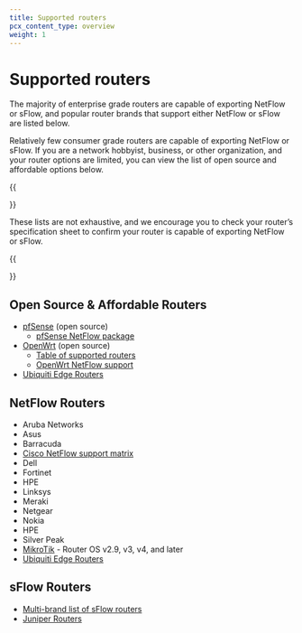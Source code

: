 ```yaml
---
title: Supported routers
pcx_content_type: overview
weight: 1
---
```


# Supported routers

The majority of enterprise grade routers are capable of exporting NetFlow or sFlow, and popular router brands that support either NetFlow or sFlow are listed below.

Relatively few consumer grade routers are capable of exporting NetFlow or sFlow. If you are a network hobbyist, business, or other organization, and your router options are limited, you can view the list of open source and affordable options below.

{{<Aside type="note" header="Note:">}}

These lists are not exhaustive, and we encourage you to check your router’s specification sheet to confirm your router is capable of exporting NetFlow or sFlow.

{{</Aside>}}

## Open Source & Affordable Routers

- [pfSense](https://www.pfsense.org/) (open source)
  - [pfSense NetFlow package](https://docs.netgate.com/pfsense/en/latest/recipes/netflow-with-softflowd.html)
- [OpenWrt](https://openwrt.org/start) (open source)
  - [Table of supported routers](https://openwrt.org/toh/start)
  - [OpenWrt NetFlow support](https://openwrt.org/packages/pkgdata/softflowd)
-  [Ubiquiti Edge Routers](https://store.ui.com/collections/operator-edgemax-routers)

## NetFlow Routers

- Aruba Networks
- Asus
- Barracuda
- [Cisco NetFlow support matrix](https://community.cisco.com/t5/security-knowledge-base/netflow-support-matrix/ta-p/3644638)
- Dell
- Fortinet
- HPE
- Linksys
- Meraki
- Netgear
- Nokia
- HPE
- Silver Peak
- [MikroTik](https://mikrotik.com/products/group/ethernet-routers) - Router OS v2.9, v3, v4, and later
- [Ubiquiti Edge Routers](https://store.ui.com/collections/operator-edgemax-routers)

## sFlow Routers

- [Multi-brand list of sFlow routers](https://sflow.org/products/network.php)
- [Juniper Routers](https://www.juniper.net/us/en/products/routers.html)
